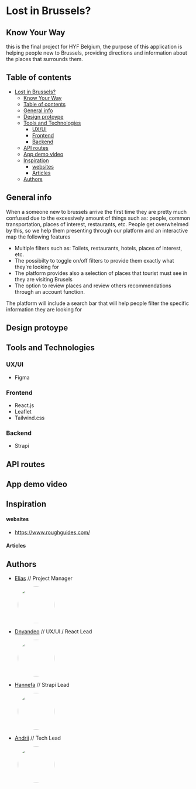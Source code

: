 # Lost in Brussels?

## Know Your Way

this is the final project for HYF Belgium,
the purpose of this application is helping people new to
Brussels, providing directions and information about the places that surrounds them.

## Table of contents

- [Lost in Brussels?](#lost-in-brussels)
  - [Know Your Way](#know-your-way)
  - [Table of contents](#table-of-contents)
  - [General info](#general-info)
  - [Design protoype](#design-protoype)
  - [Tools and Technologies](#tools-and-technologies)
    - [UX/UI](#uxui)
    - [Frontend](#frontend)
    - [Backend](#backend)
  - [API routes](#api-routes)
  - [App demo video](#app-demo-video)
  - [Inspiration](#inspiration)
      - [websites](#websites)
      - [Articles](#articles)
  - [Authors](#authors)

## General info

When a someone new to brussels arrive the first time they are pretty much confused due to the excessively amount of things such as: people, common transportation, places of interest, restaurants, etc. People get overwhelmed by this, so we help them presenting through our platform and an interactive map the following features

- Multiple filters such as: Toilets, restaurants, hotels, places of interest, etc.
- The possibilty to toggle on/off filters to provide them exactly what they're looking for
- The platform provides also a selection of places
  that tourist must see in they are visiting Brusels
- The option to review places and review others recommendations through an account function.

The platform will include a search bar that will help people filter the specific information they are looking for

## Design protoype


## Tools and Technologies
  

### UX/UI

- Figma

### Frontend
- React.js
- Leaflet
- Tailwind.css
  

### Backend
- Strapi


## API routes

## App demo video


## Inspiration

####  websites
- https://www.roughguides.com/

#### Articles



## Authors


- [Elias](https://github.com/EliasMlopez99) // Project Manager
  
<img style="border-radius: 50%; width: 100px; margin-left: 2rem" src="https://github.com/EliasMlopez99.png?size=200">

- [Dnyandeo](https://github.com/Dnyandeo33) // UX/Ul / React Lead

<img style="border-radius: 50%; width: 100px; margin-left: 2rem" src="https://github.com/Dnyandeo33.png?size=200">

- [Hannefa](https://github.com/Haneefa-Shaik) // Strapi Lead

<img style="border-radius: 50%; width: 100px; margin-left: 2rem" src="https://github.com/Haneefa-Shaik.png?size=200">

- [Andrii](https://github.com/andriivam) // Tech Lead

<img style="border-radius: 50%; width: 100px; margin-left: 2rem" src="https://github.com/andriivam.png?size=200">


